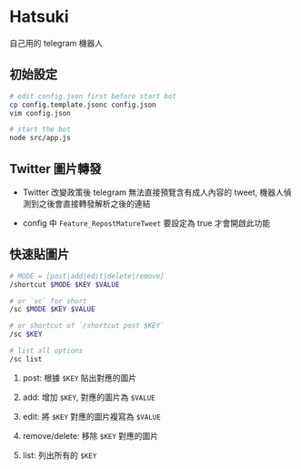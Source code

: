 # Hatsuki

自己用的 telegram 機器人

## 初始設定

```bash
# edit config.json first before start bot
cp config.template.jsonc config.json
vim config.json

# start the bot
node src/app.js
```

## Twitter 圖片轉發

* Twitter 改變政策後 telegram 無法直接預覽含有成人內容的 tweet, 機器人偵測到之後會直接轉發解析之後的連結

* config 中 `Feature_RepostMatureTweet` 要設定為 true 才會開啟此功能

## 快速貼圖片

```bash
# MODE = [post|add|edit|delete|remove]
/shortcut $MODE $KEY $VALUE

# or `sc` for short
/sc $MODE $KEY $VALUE

# or shortcut of `/shortcut post $KEY`
/sc $KEY

# list all options
/sc list
```

1. post: 根據 `$KEY` 貼出對應的圖片

1. add: 增加 `$KEY`, 對應的圖片為 `$VALUE`

1. edit: 將 `$KEY` 對應的圖片複寫為 `$VALUE`

1. remove/delete: 移除 `$KEY` 對應的圖片

1. list: 列出所有的 `$KEY`